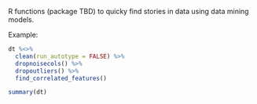 R functions (package TBD) to quicky find stories in data using data mining models. 

Example:

```r
dt %<>% 
  clean(run_autotype = FALSE) %>%
  dropnoisecols() %>%
  dropoutliers() %>%
  find_correlated_features()

summary(dt)
```
